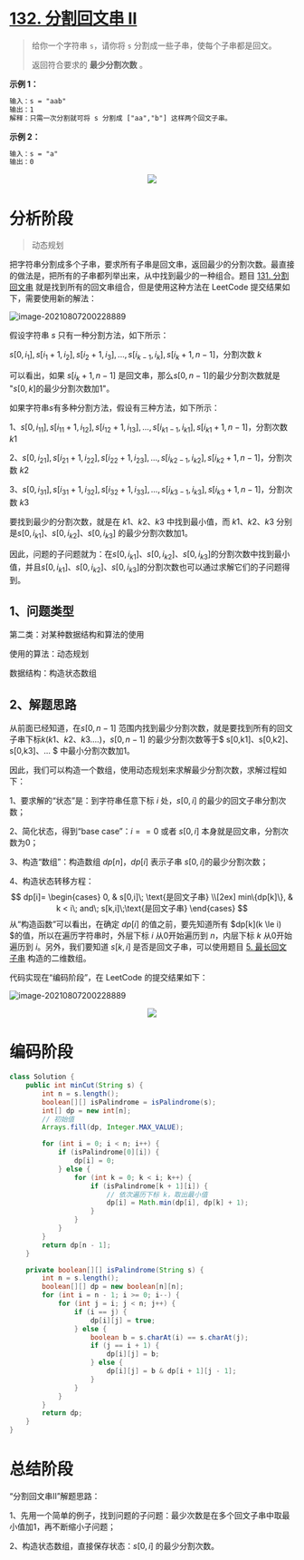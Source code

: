 # [132. 分割回文串 II](https://leetcode-cn.com/problems/palindrome-partitioning-ii/)

> 给你一个字符串 `s`，请你将 `s` 分割成一些子串，使每个子串都是回文。
>
> 返回符合要求的 **最少分割次数** 。

 **示例 1：**

```tex
输入：s = "aab"
输出：1
解释：只需一次分割就可将 s 分割成 ["aa","b"] 这样两个回文子串。
```

**示例 2：**

```tex
输入：s = "a"
输出：0
```

<div align=center>
<img src="https://cdn.jsdelivr.net/gh/shimengjie/image-repo/img/640.gif"/>
</div>

# 分析阶段

> 动态规划

把字符串分割成多个子串，要求所有子串是回文串，返回最少的分割次数。最直接的做法是，把所有的子串都列举出来，从中找到最少的一种组合。题目 [131. 分割回文串](https://leetcode-cn.com/problems/palindrome-partitioning/) 就是找到所有的回文串组合，但是使用这种方法在 LeetCode 提交结果如下，需要使用新的解法：

![image-20210807200228889](https://cdn.jsdelivr.net/gh/shimengjie/image-repo/img/image-20210807191921048.png)

假设字符串 $s$ 只有一种分割方法，如下所示：

$s[0,i_1],s[i_1+1,i_2],s[i_2+1,i_3],...,s[i_{k-1},i_k],s[i_k+1,n-1]$，分割次数 $k$

可以看出，如果 $s[i_k+1,n-1]$ 是回文串，那么$s[0,n-1]$的最少分割次数就是 "$s[0,k]$的最少分割次数加1"。

如果字符串$s$有多种分割方法，假设有三种方法，如下所示：

1、$s[0,i_{11}],s[i_{11}+1,i_12],s[i_{12}+1,i_{13}],...,s[i_{k1-1},i_{k1}],s[i_{k1}+1,n-1]$，分割次数 $k1$

2、$s[0,i_{21}],s[i_{21}+1,i_{22}],s[i_{22}+1,i_{23}],...,s[i_{k2-1},i_{k2}],s[i_{k2}+1,n-1]$，分割次数 $k2$

3、$s[0,i_{31}],s[i_{31}+1,i_{32}],s[i_{32}+1,i_{33}],...,s[i_{k3-1},i_{k3}],s[i_{k3}+1,n-1]$，分割次数 $k3$

要找到最少的分割次数，就是在 $k1、k2、k3$ 中找到最小值，而  $k1、k2、k3$ 分别是$s[0,i_{k1}]、s[0,i_{k2}]、s[0,i_{k3}]$ 的最少分割次数加1。

因此，问题的子问题就为：在$s[0,i_{k1}]、s[0,i_{k2}]、s[0,i_{k3}]$的分割次数中找到最小值，并且$s[0,i_{k1}]、s[0,i_{k2}]、s[0,i_{k3}]$的分割次数也可以通过求解它们的子问题得到。

## 1、问题类型

第二类：对某种数据结构和算法的使用

使用的算法：动态规划

数据结构：构造状态数组

## 2、解题思路

从前面已经知道，在$s[0,n-1]$ 范围内找到最少分割次数，就是要找到所有的回文子串下标$k(k1、k2、k3....)$，$s[0,n-1]$  的最少分割次数等于$ s[0,k1]、s[0,k2]、s[0,k3]、... $ 中最小分割次数加1。

因此，我们可以构造一个数组，使用动态规划来求解最少分割次数，求解过程如下：

1、要求解的“状态”是：到字符串任意下标 $i$ 处，$s[0,i]$ 的最少的回文子串分割次数；

2、简化状态，得到“base case”：$i == 0$ 或者 $s[0,i]$ 本身就是回文串，分割次数为0；

3、构造“数组”：构造数组 $dp[n]$​​​，$dp[i]$​​​ 表示子串 $s[0,i]$​​​ 的最少分割次数；

4、构造状态转移方程：
$$
dp[i]=
\begin{cases}
0, & s[0,i]\; \text{是回文子串}
\\[2ex] min\{dp[k]\}, & k < i\; and\; s[k,i]\;\text{是回文子串}
\end{cases}
$$
从“构造函数”可以看出，在确定 $dp[i]$ 的值之前，要先知道所有 $dp[k](k \le i) $的值，所以在遍历字符串时，外层下标 $i$ 从0开始遍历到 $n$，内层下标 $k$ 从0开始遍历到 $i$。另外，我们要知道 $s[k,i]$ 是否是回文子串，可以使用题目 [5. 最长回文子串](https://leetcode-cn.com/problems/longest-palindromic-substring/) 构造的二维数组。

代码实现在“编码阶段”，在 LeetCode 的提交结果如下：

![image-20210807200228889](https://cdn.jsdelivr.net/gh/shimengjie/image-repo/img/image-20210807200228889.png)

<div align=center>
<img src="https://cdn.jsdelivr.net/gh/shimengjie/image-repo/img/640.png"/>
</div>

# 编码阶段

```java
class Solution {
    public int minCut(String s) {
        int n = s.length();
        boolean[][] isPalindrome = isPalindrome(s);
        int[] dp = new int[n];
        // 初始值
        Arrays.fill(dp, Integer.MAX_VALUE);

        for (int i = 0; i < n; i++) {
            if (isPalindrome[0][i]) {
                dp[i] = 0;
            } else {
                for (int k = 0; k < i; k++) {
                    if (isPalindrome[k + 1][i]) {
                        // 依次遍历下标 k，取出最小值
                        dp[i] = Math.min(dp[i], dp[k] + 1);
                    }
                }
            }
        }
        return dp[n - 1];
    }

    private boolean[][] isPalindrome(String s) {
        int n = s.length();
        boolean[][] dp = new boolean[n][n];
        for (int i = n - 1; i >= 0; i--) {
            for (int j = i; j < n; j++) {
                if (i == j) {
                    dp[i][j] = true;
                } else {
                    boolean b = s.charAt(i) == s.charAt(j);
                    if (j == i + 1) {
                        dp[i][j] = b;
                    } else {
                        dp[i][j] = b & dp[i + 1][j - 1];
                    }
                }
            }
        }
        return dp;
    }
}
```

# 总结阶段

“分割回文串II”解题思路：

1、先用一个简单的例子，找到问题的子问题：最少次数是在多个回文子串中取最小值加1，再不断缩小子问题；

2、构造状态数组，直接保存状态：$s[0,i]$ 的最少分割次数。

